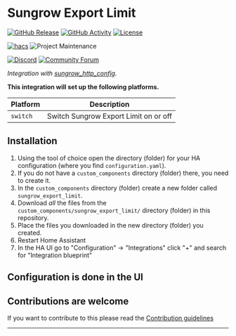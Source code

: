 # Sungrow Export Limit

[![GitHub Release][releases-shield]][releases]
[![GitHub Activity][commits-shield]][commits]
[![License][license-shield]](LICENSE)

[![hacs][hacsbadge]][hacs]
![Project Maintenance][maintenance-shield]

[![Discord][discord-shield]][discord]
[![Community Forum][forum-shield]][forum]

_Integration with [sungrow_http_config](https://github.com/ross-w/sungrow_http_config)._

**This integration will set up the following platforms.**

| Platform | Description                           |
| -------- | ------------------------------------- |
| `switch` | Switch Sungrow Export Limit on or off |

## Installation

1. Using the tool of choice open the directory (folder) for your HA configuration (where you find `configuration.yaml`).
1. If you do not have a `custom_components` directory (folder) there, you need to create it.
1. In the `custom_components` directory (folder) create a new folder called `sungrow_export_limit`.
1. Download _all_ the files from the `custom_components/sungrow_export_limit/` directory (folder) in this repository.
1. Place the files you downloaded in the new directory (folder) you created.
1. Restart Home Assistant
1. In the HA UI go to "Configuration" -> "Integrations" click "+" and search for "Integration blueprint"

## Configuration is done in the UI

<!---->

## Contributions are welcome

If you want to contribute to this please read the [Contribution guidelines](CONTRIBUTING.md)

***
[license-shield]: https://img.shields.io/github/license/ross-w/sungrow-export-limit-ha
[commits-shield]: https://img.shields.io/github/commit-activity/y/ross-w/sungrow-export-limit-ha.svg?style=for-the-badge
[commits]: https://github.com/ross-w/sungrow-export-limit-ha/commits/main
[hacs]: https://github.com/hacs/integration
[hacsbadge]: https://img.shields.io/badge/HACS-Custom-orange.svg?style=for-the-badge
[discord]: https://discord.gg/Qa5fW2R
[discord-shield]: https://img.shields.io/discord/330944238910963714.svg?style=for-the-badge
[forum-shield]: https://img.shields.io/badge/community-forum-brightgreen.svg?style=for-the-badge
[forum]: https://community.home-assistant.io/
[releases-shield]: https://img.shields.io/github/release/ross-w/sungrow-export-limit-ha.svg?style=for-the-badge
[releases]: https://github.com/ross-w/sungrow-export-limit-ha/releases
[maintenance-shield]: https://img.shields.io/maintenance/yes/2025
